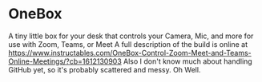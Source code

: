# OneBox
A tiny little box for your desk that controls your Camera, Mic, and more for use with Zoom, Teams, or Meet
A full description of the build is online at https://www.instructables.com/OneBox-Control-Zoom-Meet-and-Teams-Online-Meetings/?cb=1612130903
Also I don't know much about handling GitHub yet, so it's probably scattered and messy.  Oh Well.
